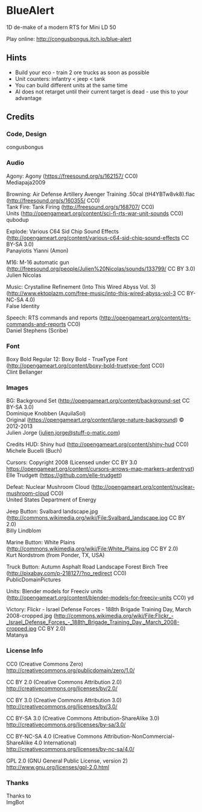 # BlueAlert

1D de-make of a modern RTS for Mini LD 50

Play online: http://congusbongus.itch.io/blue-alert

## Hints

- Build your eco - train 2 ore trucks as soon as possible
- Unit counters: infantry < jeep < tank
- You can build different units at the same time
- AI does not retarget until their current target is dead - use this to your advantage

## Credits

### Code, Design

congusbongus

### Audio

Agony: Agony (https://freesound.org/s/162157/ CC0)  
Mediapaja2009

Browning: Air Defense Artillery Avenger Training .50cal (tH4YBTw8vk8).flac (http://freesound.org/s/160355/ CC0)  
Tank Fire: Tank Firing (http://freesound.org/s/168707/ CC0)  
Units (http://opengameart.org/content/sci-fi-rts-war-unit-sounds CC0)  
qubodup

Explode: Various C64 Sid Chip Sound Effects (http://opengameart.org/content/various-c64-sid-chip-sound-effects CC BY-SA 3.0)  
Panayiotis Yianni (Amon)

M16: M-16 automatic gun (http://freesound.org/people/Julien%20Nicolas/sounds/133799/ CC BY 3.0)  
Julien Nicolas

Music: Crystalline Refinement (Into This Wired Abyss Vol. 3) (http://www.ektoplazm.com/free-music/into-this-wired-abyss-vol-3 CC BY-NC-SA 4.0)  
False Identity

Speech: RTS commands and reports (http://opengameart.org/content/rts-commands-and-reports CC0)  
Daniel Stephens (Scribe)

### Font

Boxy Bold Regular 12: Boxy Bold - TrueType Font (http://opengameart.org/content/boxy-bold-truetype-font CC0)  
Clint Bellanger

### Images

BG: Background Set (http://opengameart.org/content/background-set CC BY-SA 3.0)  
Dominique Knobben (AquilaSol)  
Original (https://opengameart.org/content/large-nature-background) © 2012-2013  
Julien Jorge (julien.jorge@stuff-o-matic.com)

Credits HUD: Shiny hud (http://opengameart.org/content/shiny-hud CC0)  
Michele Bucelli (Buch)

Cursors: Copyright 2008 (Licensed under CC BY 3.0 https://opengameart.org/content/cursors-arrows-map-markers-ardentryst)  
Elle Trudgett (https://github.com/elle-trudgett)

Defeat: Nuclear Mushroom Cloud (http://opengameart.org/content/nuclear-mushroom-cloud CC0)  
United States Department of Energy

Jeep Button: Svalbard landscape.jpg (http://commons.wikimedia.org/wiki/File:Svalbard_landscape.jpg CC BY 2.0)  
Billy Lindblom

Marine Button: White Plains (http://commons.wikimedia.org/wiki/File:White_Plains.jpg CC BY 2.0)  
Kurt Nordstrom (from Ponder, TX, USA)

Truck Button: Autumn Asphalt Road Landscape Forest Birch Tree (http://pixabay.com/p-218127/?no_redirect CC0)  
PublicDomainPictures

Units: Blender models for Freeciv units (http://opengameart.org/content/blender-models-for-freeciv-units CC0)
yd

Victory: Flickr - Israel Defense Forces - 188th Brigade Training Day, March 2008-cropped.jpg (http://commons.wikimedia.org/wiki/File:Flickr_-_Israel_Defense_Forces_-_188th_Brigade_Training_Day,_March_2008-cropped.jpg CC BY 2.0)  
Matanya

### License Info

CC0 (Creative Commons Zero)  
http://creativecommons.org/publicdomain/zero/1.0/

CC BY 2.0 (Creative Commons Attribution 2.0)  
http://creativecommons.org/licenses/by/2.0/

CC BY 3.0 (Creative Commons Attribution 3.0)  
http://creativecommons.org/licenses/by/3.0/

CC BY-SA 3.0 (Creative Commons Attribution-ShareAlike 3.0)  
http://creativecommons.org/licenses/by-sa/3.0/

CC BY-NC-SA 4.0 (Creative Commons Attribution-NonCommercial-ShareAlike 4.0 International)  
http://creativecommons.org/licenses/by-nc-sa/4.0/

GPL 2.0 (GNU General Public License, version 2)  
http://www.gnu.org/licenses/gpl-2.0.html

### Thanks

Thanks to  
ImgBot

